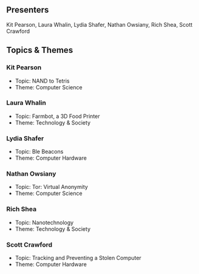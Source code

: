 ## Presenters

Kit Pearson, Laura Whalin, Lydia Shafer, Nathan Owsiany, Rich Shea, Scott Crawford

## Topics & Themes

### Kit Pearson

* Topic: NAND to Tetris
* Theme: Computer Science

### Laura Whalin

* Topic: Farmbot, a 3D Food Printer
* Theme: Technology & Society

### Lydia Shafer

* Topic: Ble Beacons
* Theme: Computer Hardware

### Nathan Owsiany

* Topic: Tor: Virtual Anonymity
* Theme: Computer Science

### Rich Shea

* Topic: Nanotechnology
* Theme: Technology & Society

### Scott Crawford

* Topic: Tracking and Preventing a Stolen Computer
* Theme: Computer Hardware
